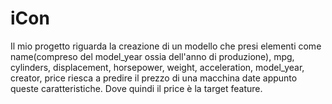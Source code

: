 # iCon
Il mio progetto riguarda la creazione di un modello che presi elementi come name(compreso del model_year ossia dell'anno di produzione), mpg, cylinders, displacement, horsepower, weight, acceleration, model_year, creator, price riesca a predire il prezzo di una macchina date appunto queste caratteristiche. Dove quindi il price è la target feature.
